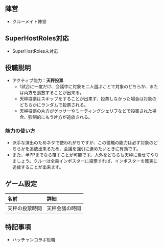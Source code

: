 ## 陣営
- クルーメイト陣営

## SuperHostRoles対応
- SuperHostRoles未対応

## 役職説明
- アクティブ能力：**天秤投票**
  - 1試合に一度だけ、会議中に対象を二人選ぶことで対象のどちらか、または両方を追放することが出来る。
  - 天秤投票はスキップをすることが出来ず、投票しなかった場合は対象のどちらかにランダムで投票される。
  - 天秤投票の片方がゲッサーやミーティングシェリフなどで殺害された場合、強制的にもう片方が追放される。

### 能力の使い方
- 派手な演出のためネタで使われがちですが、この役職の能力は必ず対象のどちらかを追放出来るため、会議を強引に進めたいときに有効です。
- また、半PPまでなら覆すことが可能です。人外をどちらも天秤に乗せてやりましょう。クルーは全員インポスターに投票すれば、インポスターを確実に追放することが出来ます。

## ゲーム設定
| 名前 | 詳細 |
| :-- | :-- |
| 天秤の投票時間 | 天秤会議の時間 |

## 特記事項 <!-- 不要な場合はまるごと消す -->
- ハッチャンコラボ役職